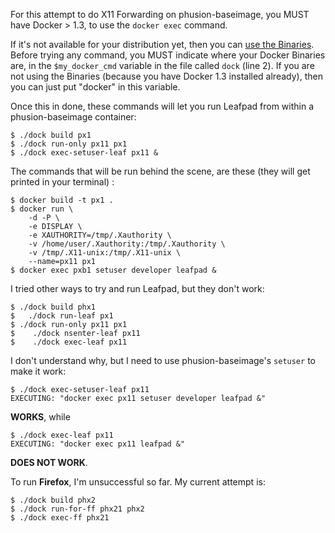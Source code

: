 For this attempt to do X11 Forwarding on phusion-baseimage, you MUST have Docker > 1.3, to use the `docker exec` command.

If it's not available for your distribution yet, then you can [use the Binaries](http://docs.docker.com/installation/binaries/).
Before trying any command, you MUST indicate where your Docker Binaries are, in the `$my_docker_cmd` variable in the file called `dock` (line 2). If you are not using the Binaries (because you have Docker 1.3 installed already), then you can just put "docker" in this variable.

Once this in done, these commands will let you run Leafpad from within a phusion-baseimage container:

    $ ./dock build px1
    $ ./dock run-only px11 px1
    $ ./dock exec-setuser-leaf px11 &

The commands that will be run behind the scene, are these (they will get printed in your terminal) :

    $ docker build -t px1 .
    $ docker run \
        -d -P \
        -e DISPLAY \
        -e XAUTHORITY=/tmp/.Xauthority \
        -v /home/user/.Xauthority:/tmp/.Xauthority \
        -v /tmp/.X11-unix:/tmp/.X11-unix \
        --name=px11 px1
    $ docker exec pxb1 setuser developer leafpad &

I tried other ways to try and run Leafpad, but they don't work:

    $ ./dock build phx1
    $   ./dock run-leaf px1
    $ ./dock run-only px11 px1
    $    ./dock nsenter-leaf px11
    $    ./dock exec-leaf px11

I don't understand why, but I need to use phusion-baseimage's `setuser` to make it work:

    $ ./dock exec-setuser-leaf px11
    EXECUTING: "docker exec px11 setuser developer leafpad &"

**WORKS**, while

    $ ./dock exec-leaf px11
    EXECUTING: "docker exec px11 leafpad &"

**DOES NOT WORK**.



To run **Firefox**, I'm unsuccessful so far. My current attempt is:

    $ ./dock build phx2
    $ ./dock run-for-ff phx21 phx2
    $ ./dock exec-ff phx21
